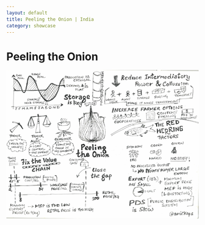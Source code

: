 ```yaml
---
layout: default
title: Peeling the Onion | India
category: showcase
---
```


# Peeling the Onion 

<a href="/assets/img/peeling_the_onion.png">
	<img alt="Peeling the Onion" src="/assets/img/peeling_the_onion_small.png"> 
</a>

